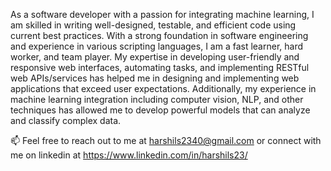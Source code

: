 As a software developer with a passion for integrating machine learning, I am skilled in writing well-designed, testable, and efficient code using current best practices. With a strong foundation in software engineering and experience in various scripting languages, I am a fast learner, hard worker, and team player. My expertise in developing user-friendly and responsive web interfaces, automating tasks, and implementing RESTful web APIs/services has helped me in designing and implementing web applications that exceed user expectations. Additionally, my experience in machine learning integration including computer vision, NLP, and other techniques has allowed me to develop powerful models that can analyze and classify complex data.


📫 Feel free to reach out to me at harshils2340@gmail.com or connect with me on linkedin at https://www.linkedin.com/in/harshils23/
